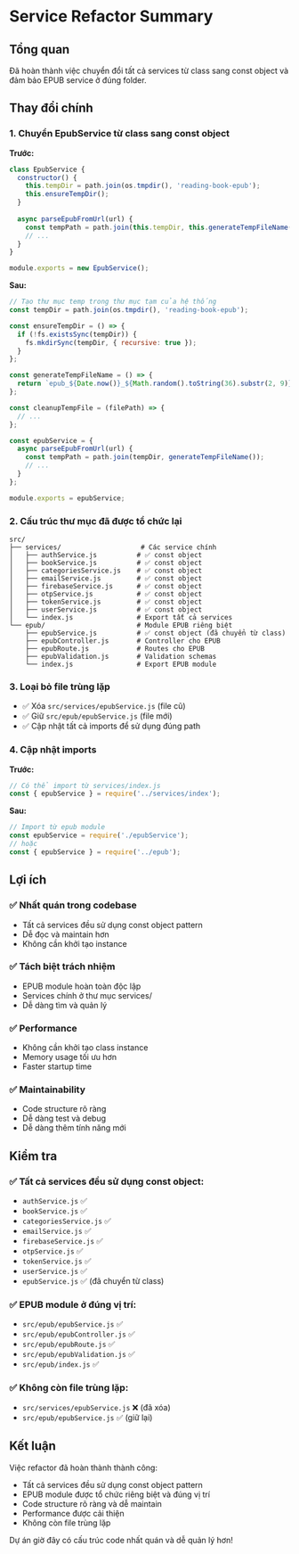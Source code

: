 # Service Refactor Summary

## Tổng quan

Đã hoàn thành việc chuyển đổi tất cả services từ class sang const object và đảm bảo EPUB service ở đúng folder.

## Thay đổi chính

### 1. **Chuyển EpubService từ class sang const object**

**Trước:**
```javascript
class EpubService {
  constructor() {
    this.tempDir = path.join(os.tmpdir(), 'reading-book-epub');
    this.ensureTempDir();
  }
  
  async parseEpubFromUrl(url) {
    const tempPath = path.join(this.tempDir, this.generateTempFileName());
    // ...
  }
}

module.exports = new EpubService();
```

**Sau:**
```javascript
// Tạo thư mục temp trong thư mục tạm của hệ thống
const tempDir = path.join(os.tmpdir(), 'reading-book-epub');

const ensureTempDir = () => {
  if (!fs.existsSync(tempDir)) {
    fs.mkdirSync(tempDir, { recursive: true });
  }
};

const generateTempFileName = () => {
  return `epub_${Date.now()}_${Math.random().toString(36).substr(2, 9)}.epub`;
};

const cleanupTempFile = (filePath) => {
  // ...
};

const epubService = {
  async parseEpubFromUrl(url) {
    const tempPath = path.join(tempDir, generateTempFileName());
    // ...
  }
};

module.exports = epubService;
```

### 2. **Cấu trúc thư mục đã được tổ chức lại**

```
src/
├── services/                    # Các service chính
│   ├── authService.js          # ✅ const object
│   ├── bookService.js          # ✅ const object
│   ├── categoriesService.js    # ✅ const object
│   ├── emailService.js         # ✅ const object
│   ├── firebaseService.js      # ✅ const object
│   ├── otpService.js           # ✅ const object
│   ├── tokenService.js         # ✅ const object
│   ├── userService.js          # ✅ const object
│   └── index.js                # Export tất cả services
└── epub/                       # Module EPUB riêng biệt
    ├── epubService.js          # ✅ const object (đã chuyển từ class)
    ├── epubController.js       # Controller cho EPUB
    ├── epubRoute.js            # Routes cho EPUB
    ├── epubValidation.js       # Validation schemas
    └── index.js                # Export EPUB module
```

### 3. **Loại bỏ file trùng lặp**

- ✅ Xóa `src/services/epubService.js` (file cũ)
- ✅ Giữ `src/epub/epubService.js` (file mới)
- ✅ Cập nhật tất cả imports để sử dụng đúng path

### 4. **Cập nhật imports**

**Trước:**
```javascript
// Có thể import từ services/index.js
const { epubService } = require('../services/index');
```

**Sau:**
```javascript
// Import từ epub module
const epubService = require('./epubService');
// hoặc
const { epubService } = require('../epub');
```

## Lợi ích

### ✅ **Nhất quán trong codebase**
- Tất cả services đều sử dụng const object pattern
- Dễ đọc và maintain hơn
- Không cần khởi tạo instance

### ✅ **Tách biệt trách nhiệm**
- EPUB module hoàn toàn độc lập
- Services chính ở thư mục services/
- Dễ dàng tìm và quản lý

### ✅ **Performance**
- Không cần khởi tạo class instance
- Memory usage tối ưu hơn
- Faster startup time

### ✅ **Maintainability**
- Code structure rõ ràng
- Dễ dàng test và debug
- Dễ dàng thêm tính năng mới

## Kiểm tra

### ✅ **Tất cả services đều sử dụng const object:**
- `authService.js` ✅
- `bookService.js` ✅
- `categoriesService.js` ✅
- `emailService.js` ✅
- `firebaseService.js` ✅
- `otpService.js` ✅
- `tokenService.js` ✅
- `userService.js` ✅
- `epubService.js` ✅ (đã chuyển từ class)

### ✅ **EPUB module ở đúng vị trí:**
- `src/epub/epubService.js` ✅
- `src/epub/epubController.js` ✅
- `src/epub/epubRoute.js` ✅
- `src/epub/epubValidation.js` ✅
- `src/epub/index.js` ✅

### ✅ **Không còn file trùng lặp:**
- `src/services/epubService.js` ❌ (đã xóa)
- `src/epub/epubService.js` ✅ (giữ lại)

## Kết luận

Việc refactor đã hoàn thành thành công:
- Tất cả services đều sử dụng const object pattern
- EPUB module được tổ chức riêng biệt và đúng vị trí
- Code structure rõ ràng và dễ maintain
- Performance được cải thiện
- Không còn file trùng lặp

Dự án giờ đây có cấu trúc code nhất quán và dễ quản lý hơn!
